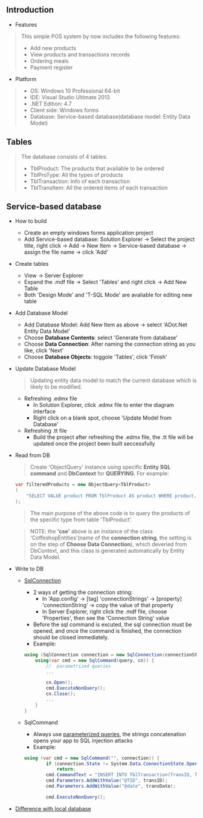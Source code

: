 
## Introduction

- Features
> This simple POS system by now includes the following features: 
> + Add new products
> + View products and transactions records
> + Ordering meals
> + Payment register

- Platform
> + OS: Windows 10 Professional 64-bit
> + IDE: Visual Studio Ultimate 2013
> + .NET Edition: 4.7
> + Client side: Windows forms
> + Database: Service-based database(database model: Entity Data Model)

## Tables
> The database consists of 4 tables:
> + TblProduct: The products that available to be ordered
> + TblProType: All the types of products
> + TblTransaction: Info of each transaction
> + TblTransItem: All the ordered items of each transaction

## Service-based database
+ How to build 
	- Create an empty windows forms application project
	- Add Service-based database: Solution Explorer -> Select the project title, right click -> Add -> New Item -> Service-based database -> assign the file name -> click 'Add'
	
+ Create tables
	- View -> Server Explorer
	- Expand the .mdf file -> Select 'Tables' and right click -> Add New Table
	- Both 'Design Mode' and 'T-SQL Mode' are avaliable for editing new table

+ Add Database Model
	- Add Database Model: Add New Item as above -> select 'ADot.Net Entity Data Model'
	- Choose **Database Contents**: select 'Generate from database'
	- Choose **Data Connection**: After naming the connection string as you like, click 'Next'
	- Choose **Database Objects**: toggole 'Tables', click 'Finish'

+ Update Database Model
	> Updating entity data model to match the current database which is likely to be modified.
	
	+ Refreshing .edmx file
		+ In Solution Explorer, click .edmx file to enter the diagram interface
		+ Right click on a blank spot, choose 'Update Model from Database'
	+ Refreshing .tt file
		+ Build the project after refreshing the .edmx file, the .tt file will be updated once the project been built seccessfully

+ Read from DB
	> Create 'ObjectQuery' instance using specific **Entity SQL command** and **DbContext** for **QUERYING**. For example: 

    ``` c#
    var filteredProducts = new ObjectQuery<TblProduct>
    (
	    "SELECT VALUE product FROM TblProduct AS product WHERE product.ProductType = " + tabPageKey, ((IObjectContextAdapter)cse).ObjectContext
    ); 
    ```
    
    > The main purpose of the above code is to query the products of the specific type from table 'TblProduct'.
    
    > NOTE: the **'cse'** above is an instance of the class 'CoffeshopEntities'(name of the **connection string**, the setting is on the step of **Choose Data Connection**), which deveried from DbContext, and this class is generated automatically by Entity Data Model.
    
+ Write to DB
	- [SqlConnection](https://docs.microsoft.com/en-us/dotnet/api/system.data.sqlclient.sqlconnection?view=netframework-4.7.2)
		- 2 ways of getting the connection string:
			- In 'App.config' -> [tag] 'connectionStrings' -> [property] 'connectionString' -> copy the value of that property
			- In Server Explorer, right click the .mdf file, choose 'Properties', then see the 'Connection String' value
        - Before the sql command is excuted, the sql connection must be opened, and once the command is finished, the connection should be closed immediately.
        - Example:
        ``` c#
        using (SqlConnection connection = new SqlConnection(connectionString)) {
            using(var cmd = new SqlCommand(query, cn)) {
                //	parametrized queries
                ...

                cn.Open();
                cmd.ExecuteNonQuery(); 
                cn.Close();
                ...
            }
        }  
        ```

	- SqlCommand
		- Always use [parameterized queries](https://blog.codinghorror.com/give-me-parameterized-sql-or-give-me-death/), the strings concatenation opens your app to SQL injection attacks
		- Example:
        ``` c#
        using (var cmd = new SqlCommand("", connection)) {
                if (connection.State != System.Data.ConnectionState.Open)
                    return;
                cmd.CommandText = "INSERT INTO TblTransaction(TransID, TransDate) VALUES (@TID, @date)";
                cmd.Parameters.AddWithValue("@TID", transID);
                cmd.Parameters.AddWithValue("@date", transDate);

                cmd.ExecuteNonQuery();
        ```

+ [Difference with local database](https://www.codeproject.com/Questions/312261/Confused-in-Local-Database-and-Service-Based-Datab)